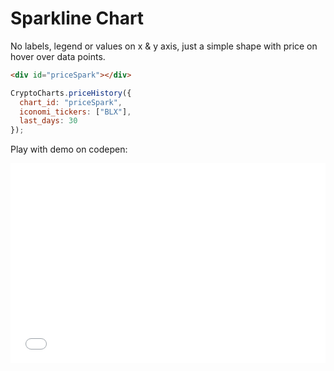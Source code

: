 # Sparkline Chart
No labels, legend or values on x & y axis, just a simple shape with price on hover over data points.

<div id="priceSpark" class="box">
  <div class="loading"></div>
</div>
<script>
CryptoCharts.priceHistory({
  chart_id: "priceSpark",
  iconomi_tickers: ["BLX"],
  last_days: 30,
  options: {
    chart: {
      events: {
        mounted: function(chartContext, config) {
          removeFadeOut(document.querySelectorAll("#priceSpark .loading")[0], 500);
        }
      }
    }
  }
});
</script>

```html
<div id="priceSpark"></div>
```

```js
CryptoCharts.priceHistory({
  chart_id: "priceSpark",
  iconomi_tickers: ["BLX"],
  last_days: 30
});
```

Play with demo on codepen:
<iframe height="320" style="width: 100%;" scrolling="no" title="ROI of crypto assets over time" src="//codepen.io/jesusthatsgreat/embed/preview/OYGqBJ/?height=320&theme-id=37041&default-tab=result" frameborder="no" allowtransparency="true" allowfullscreen="true"></iframe>
